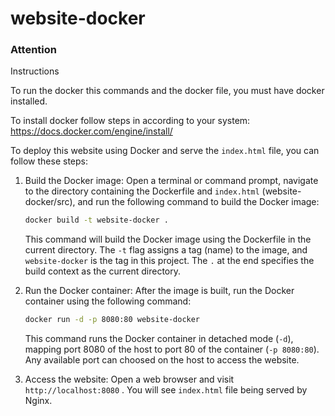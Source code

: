 # website-docker

### Attention

Instructions

To run the docker this commands and the docker file, you must have docker installed.

To install docker follow steps in according to your system: https://docs.docker.com/engine/install/

To deploy this website using Docker and serve the `index.html` file, you can follow these steps:

1. Build the Docker image:
   Open a terminal or command prompt, navigate to the directory containing the Dockerfile and `index.html` (website-docker/src), and run the following command to build the Docker image:

   ```bash
   docker build -t website-docker .
   ```

   This command will build the Docker image using the Dockerfile in the current directory. The `-t` flag assigns a tag (name) to the image, and `website-docker` is the tag in this project. The `.` at the end specifies the build context as the current directory.

2. Run the Docker container:
   After the image is built, run the Docker container using the following command:

   ```bash
   docker run -d -p 8080:80 website-docker
   ```

   This command runs the Docker container in detached mode (`-d`), mapping port 8080 of the host to port 80 of the container (`-p 8080:80`). Any available port can choosed on the host to access the website.

3. Access the website:
   Open a web browser and visit `http://localhost:8080` . You will see `index.html` file being served by Nginx.

